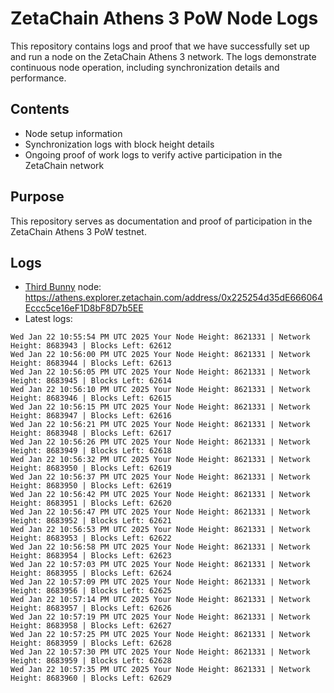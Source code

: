 # ZetaChain Athens 3 PoW Node Logs
This repository contains logs and proof that we have successfully set up and run a node on the ZetaChain Athens 3 network. The logs demonstrate continuous node operation, including synchronization details and performance.

## Contents
- Node setup information
- Synchronization logs with block height details
- Ongoing proof of work logs to verify active participation in the ZetaChain network

## Purpose
This repository serves as documentation and proof of participation in the ZetaChain Athens 3 PoW testnet.

## Logs

- [Third Bunny](https://thirdbunny.xyz/) node: https://athens.explorer.zetachain.com/address/0x225254d35dE666064Eccc5ce16eF1D8bF8D7b5EE
- Latest logs:
```
Wed Jan 22 10:55:54 PM UTC 2025 Your Node Height: 8621331 | Network Height: 8683943 | Blocks Left: 62612
Wed Jan 22 10:56:00 PM UTC 2025 Your Node Height: 8621331 | Network Height: 8683944 | Blocks Left: 62613
Wed Jan 22 10:56:05 PM UTC 2025 Your Node Height: 8621331 | Network Height: 8683945 | Blocks Left: 62614
Wed Jan 22 10:56:10 PM UTC 2025 Your Node Height: 8621331 | Network Height: 8683946 | Blocks Left: 62615
Wed Jan 22 10:56:15 PM UTC 2025 Your Node Height: 8621331 | Network Height: 8683947 | Blocks Left: 62616
Wed Jan 22 10:56:21 PM UTC 2025 Your Node Height: 8621331 | Network Height: 8683948 | Blocks Left: 62617
Wed Jan 22 10:56:26 PM UTC 2025 Your Node Height: 8621331 | Network Height: 8683949 | Blocks Left: 62618
Wed Jan 22 10:56:32 PM UTC 2025 Your Node Height: 8621331 | Network Height: 8683950 | Blocks Left: 62619
Wed Jan 22 10:56:37 PM UTC 2025 Your Node Height: 8621331 | Network Height: 8683950 | Blocks Left: 62619
Wed Jan 22 10:56:42 PM UTC 2025 Your Node Height: 8621331 | Network Height: 8683951 | Blocks Left: 62620
Wed Jan 22 10:56:47 PM UTC 2025 Your Node Height: 8621331 | Network Height: 8683952 | Blocks Left: 62621
Wed Jan 22 10:56:53 PM UTC 2025 Your Node Height: 8621331 | Network Height: 8683953 | Blocks Left: 62622
Wed Jan 22 10:56:58 PM UTC 2025 Your Node Height: 8621331 | Network Height: 8683954 | Blocks Left: 62623
Wed Jan 22 10:57:03 PM UTC 2025 Your Node Height: 8621331 | Network Height: 8683955 | Blocks Left: 62624
Wed Jan 22 10:57:09 PM UTC 2025 Your Node Height: 8621331 | Network Height: 8683956 | Blocks Left: 62625
Wed Jan 22 10:57:14 PM UTC 2025 Your Node Height: 8621331 | Network Height: 8683957 | Blocks Left: 62626
Wed Jan 22 10:57:19 PM UTC 2025 Your Node Height: 8621331 | Network Height: 8683958 | Blocks Left: 62627
Wed Jan 22 10:57:25 PM UTC 2025 Your Node Height: 8621331 | Network Height: 8683959 | Blocks Left: 62628
Wed Jan 22 10:57:30 PM UTC 2025 Your Node Height: 8621331 | Network Height: 8683959 | Blocks Left: 62628
Wed Jan 22 10:57:35 PM UTC 2025 Your Node Height: 8621331 | Network Height: 8683960 | Blocks Left: 62629
```
